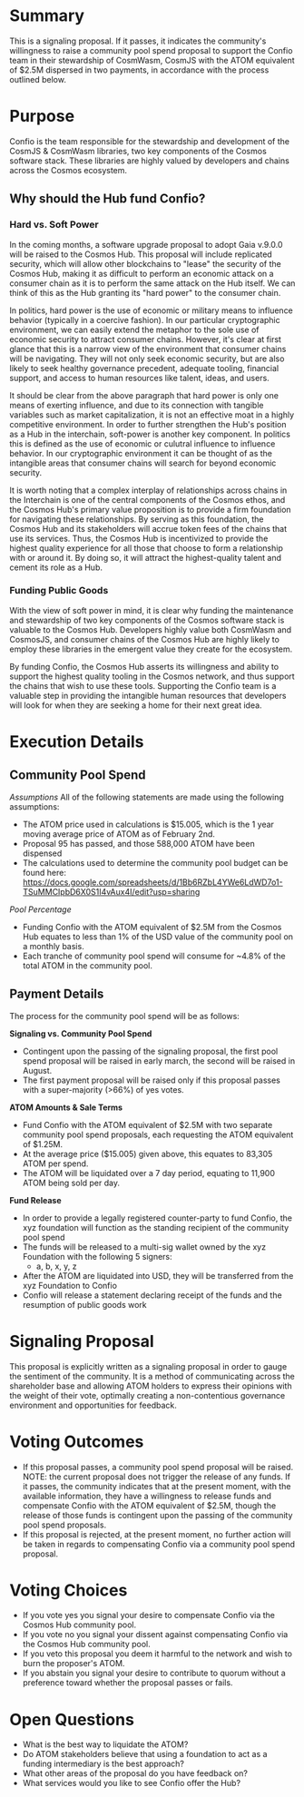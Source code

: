 # Summary
This is a signaling proposal. If it passes, it indicates the community's willingness to raise a community pool spend proposal to support the Confio team in their stewardship of CosmWasm, CosmJS with the ATOM equivalent of $2.5M dispersed in two payments, in accordance with the process outlined below. 

# Purpose

Confio is the team responsible for the stewardship and development of the CosmJS & CosmWasm libraries, two key components of the Cosmos software stack. These libraries are highly valued by developers and chains across the Cosmos ecosystem. 

## Why should the Hub fund Confio? 

### Hard vs. Soft Power

In the coming months, a software upgrade proposal to adopt Gaia v.9.0.0 will be raised to the Cosmos Hub. This proposal will include replicated security, which will allow other blockchains to "lease" the security of the Cosmos Hub, making it as difficult to perform an economic attack on a consumer chain as it is to perform the same attack on the Hub itself. We can think of this as the Hub granting its "hard power" to the consumer chain. 

In politics, hard power is the use of economic or military means to influence behavior (typically in a coercive fashion). In our particular cryptographic environment, we can easily extend the metaphor to the sole use of economic security to attract consumer chains. However, it's clear at first glance that this is a narrow view of the environment that consumer chains will be navigating. They will not only seek economic security, but are also likely to seek healthy governance precedent, adequate tooling, financial support, and access to human resources like talent, ideas, and users. 

It should be clear from the above paragraph that hard power is only one means of exerting influence, and due to its connection with tangible variables such as market capitalization, it is not an effective moat in a highly competitive environment. In order to further strengthen the Hub's position as a Hub in the interchain, soft-power is another key component. In politics this is defined as the use of economic or culutral influence to influence behavior. In our cryptographic environment it can be thought of as the intangible areas that consumer chains will search for beyond economic security. 

It is worth noting that a complex interplay of relationships across chains in the Interchain is one of the central components of the Cosmos ethos, and the Cosmos Hub's primary value proposition is to provide a firm foundation for navigating these relationships. By serving as this foundation, the Cosmos Hub and its stakeholders will accrue token fees of the chains that use its services. Thus, the Cosmos Hub is incentivized to provide the highest quality experience for all those that choose to form a relationship with or around it. By doing so, it will attract the highest-quality talent and cement its role as a Hub.

### Funding Public Goods

With the view of soft power in mind, it is clear why funding the maintenance and stewardship of two key components of the Cosmos software stack is valuable to the Cosmos Hub. Developers highly value both CosmWasm and CosmosJS, and consumer chains of the Cosmos Hub are highly likely to employ these libraries in the emergent value they create for the ecosystem. 

By funding Confio, the Cosmos Hub asserts its willingness and ability to support the highest quality tooling in the Cosmos network, and thus support the chains that wish to use these tools. Supporting the Confio team is a valuable step in providing the intangible human resources that developers will look for when they are seeking a home for their next great idea. 

# Execution Details

## Community Pool Spend

*Assumptions*
All of the following statements are made using the following assumptions: 
- The ATOM price used in calculations is $15.005, which is the 1 year moving average price of ATOM as of February 2nd. 
- Proposal 95 has passed, and those 588,000 ATOM have been dispensed  
- The calculations used to determine the community pool budget can be found here: https://docs.google.com/spreadsheets/d/1Bb6RZbL4YWe6LdWD7o1-TSuMMCIpbD6X0S1I4vAux4I/edit?usp=sharing

*Pool Percentage*
- Funding Confio with the ATOM equivalent of $2.5M from the Cosmos Hub equates to less than 1% of the USD value of the community pool on a monthly basis.
- Each tranche of community pool spend will consume for ~4.8% of the total ATOM in the community pool.

## Payment Details
The process for the community pool spend will be as follows: 

**Signaling vs. Community Pool Spend**
- Contingent upon the passing of the signaling proposal, the first pool spend proposal will be raised in early march, the second will be raised in August.
- The first payment proposal will be raised only if this proposal passes with a super-majority (>66%) of yes votes.

**ATOM Amounts & Sale Terms**
- Fund Confio with the ATOM equivalent of $2.5M with two separate community pool spend proposals, each requesting the ATOM equivalent of $1.25M. 
- At the average price ($15.005) given above, this equates to 83,305 ATOM per spend. 
- The ATOM will be liquidated over a 7 day period, equating to 11,900 ATOM being sold per day. 

**Fund Release**
- In order to provide a legally registered counter-party to fund Confio, the xyz foundation will function as the standing recipient of the community pool spend
- The funds will be released to a multi-sig wallet owned by the xyz Foundation with the following 5 signers: 
    - a, b, x, y, z
- After the ATOM are liquidated into USD, they will be transferred from the xyz Foundation to Confio
- Confio will release a statement declaring receipt of the funds and the resumption of public goods work 

# Signaling Proposal
This proposal is explicitly written as a signaling proposal in order to gauge the sentiment of the community. It is a method of communicating across the shareholder base and allowing ATOM holders to express their opinions with the weight of their vote, optimally creating a non-contentious governance environment and opportunities for feedback. 

# Voting Outcomes
- If this proposal passes, a community pool spend proposal will be raised. NOTE: the current proposal does not trigger the release of any funds. If it passes, the community indicates that at the present moment, with the available information, they have a willingness to release funds and compensate Confio with the ATOM equivalent of $2.5M, though the release of those funds is contingent upon the passing of the community pool spend proposals.
- If this proposal is rejected, at the present moment, no further action will be taken in regards to compensating Confio via a community pool spend proposal. 

# Voting Choices
- If you vote yes you signal your desire to compensate Confio via the Cosmos Hub community pool. 
- If you vote no you signal your dissent against compensating Confio via the Cosmos Hub community pool. 
- If you veto this proposal you deem it harmful to the network and wish to burn the proposer's ATOM. 
- If you abstain you signal your desire to contribute to quorum without a preference toward whether the proposal passes or fails.

# Open Questions
- What is the best way to liquidate the ATOM?
- Do ATOM stakeholders believe that using a foundation to act as a funding intermediary is the best approach? 
- What other areas of the proposal do you have feedback on? 
- What services would you like to see Confio offer the Hub? 
